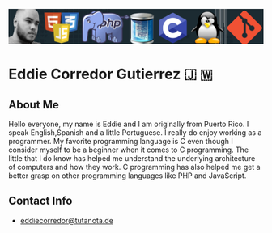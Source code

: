 ![banner](https://github.com/eddiecorredor/eddiecorredor/blob/main/banner.jpg)

# Eddie Corredor Gutierrez 🇯 🇼
## About Me
Hello everyone, my name is Eddie and I am originally from Puerto Rico. I speak English,Spanish and a little Portuguese. I really do enjoy working as a programmer. My favorite programming language is C even though I consider myself to be a beginner when it comes to C programming. The little that I do know has helped me understand the underlying architecture of computers and how they work. C programming has also helped me get a better grasp on other programming languages like PHP and JavaScript.
## Contact Info
- eddiecorredor@tutanota.de
